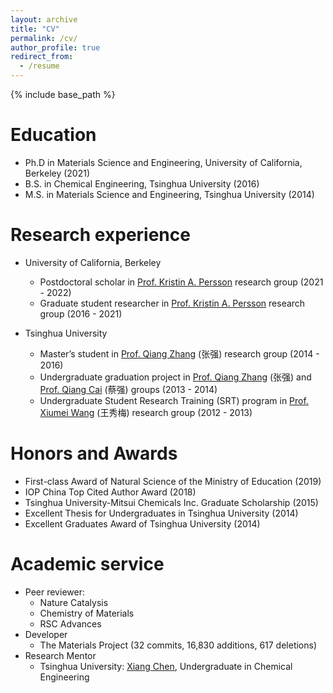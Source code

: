 ```yaml
---
layout: archive
title: "CV"
permalink: /cv/
author_profile: true
redirect_from:
  - /resume
---
```


{% include base_path %}

Education
======
* Ph.D in Materials Science and Engineering, University of California, Berkeley (2021)
* B.S. in Chemical Engineering, Tsinghua University (2016)
* M.S. in Materials Science and Engineering, Tsinghua University (2014)

Research experience
======
* University of California, Berkeley
  * Postdoctoral scholar in [Prof. Kristin A. Persson](https://perssongroup.lbl.gov/) research group (2021 - 2022)
  * Graduate student researcher in [Prof. Kristin A. Persson](https://perssongroup.lbl.gov/) research group (2016 - 2021)

* Tsinghua University
  * Master’s student in [Prof. Qiang Zhang](https://www.qianggroup.com/) (张强) research group (2014 - 2016)
  * Undergraduate graduation project in [Prof. Qiang Zhang](https://www.qianggroup.com/) (张强) and [Prof. Qiang Cai](https://www.mse.tsinghua.edu.cn/info/1024/1650.htm) (蔡强) groups (2013 - 2014)
  * Undergraduate Student Research Training (SRT) program in [Prof. Xiumei Wang](https://www.mse.tsinghua.edu.cn/info/1024/1601.htm) (王秀梅) research group (2012 - 2013)

Honors and Awards
======
* First-class Award of Natural Science of the Ministry of Education (2019)
*	IOP China Top Cited Author Award (2018)
*	Tsinghua University-Mitsui Chemicals Inc. Graduate Scholarship (2015)
*	Excellent Thesis for Undergraduates in Tsinghua University (2014)
*	Excellent Graduates Award of Tsinghua University (2014)
  
Academic service
======
* Peer reviewer: 
  * Nature Catalysis
  * Chemistry of Materials
  * RSC Advances
* Developer
  * The Materials Project (32 commits, 16,830 additions, 617 deletions)
* Research Mentor
  * Tsinghua University: [Xiang Chen](https://scholar.google.co.jp/citations?user=q44q6B0AAAAJ), Undergraduate in Chemical Engineering
